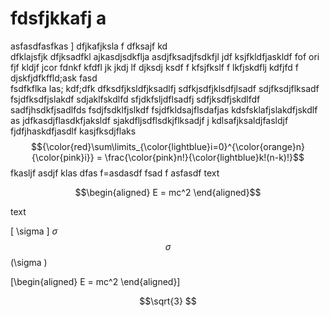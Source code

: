 # fdsfjkkafj a  
 asfasdfasfkas 
 ] dfjkafjksla f
  dfksajf kd  
   dfklajsfjk
    dfjksadfkl 
     ajkasdjsdkflja
      asdjfksadjfsdkfjl
       jdf ksjfkldfjaskldf
       fof ori fjf kldjf jcor fdnkf kfdfl
        jk jkdj lf
         djksdj ksdf
         f kfsjfkslf
         f lkfjskdflj kdfjfd
         f djskfjdfkffld;ask fasd \
         fsdfkflka las; kdf;dfk
         dfksdfjksldfjksadlfj
         sdfkjsdfjklsdfjlsadf
         sdjfksdjflksadf
         fsjdfksdfjslakdf sdjaklfskdlfd
         sfjdkfsljdflsadfj
         sdfjksdfjskdlfdf
         sadfjhsdkfjsadlfds
         fsdjfsdklfjslkdf
         fsjdfkldsajflsdafjas
          kdsfsklafjslakdfjskdlf
          as jdfkasdjflasdkfjaksldf
          sjakdfljsdflsdkjflksadjf
          j kdlsafjksaldjfasldjf
         fjdfjhaskdfjasdlf
         kasjfksdjflaks
         $${\color{red}\sum\limits_{\color{lightblue}i=0}^{\color{orange}n} {\color{pink}i}} = \frac{\color{pink}n!}{\color{lightblue}k!(n-k)!}$$
         fkasljf 
        asdjf klas
         dfas f=asdasdf
         fsad
         f
         asfasdf
text

$$\begin{aligned}
E = mc^2
\end{aligned}$$

text


         
\[
\sigma
\]
$\sigma$
$$\sigma$$
\(\sigma \)

\[\begin{aligned}
E = mc^2
\end{aligned}\]
```math
\sqrt{3}


```

 

